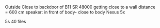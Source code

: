 Outside
Close to backdoor of B11
SR 48000
getting close to a wall
distance = 600 cm
speaker: in front of body- close to body
Nexus 5x

5s
40 files
